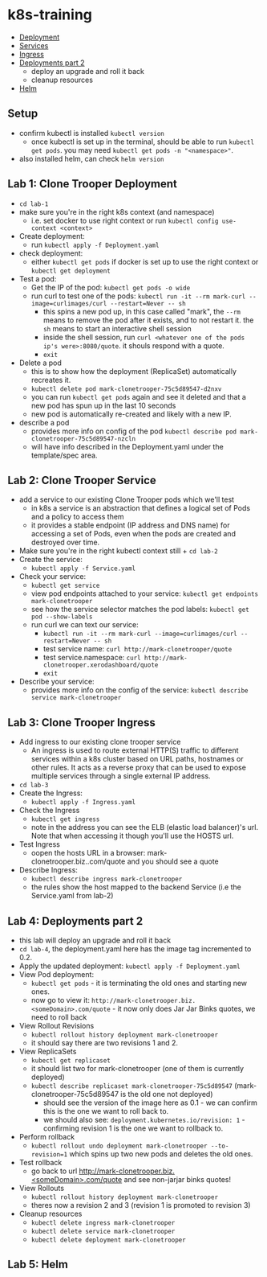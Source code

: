 # k8s-training

- [Deployment](#lab-1-clone-trooper-deployment)
- [Services](#lab-2-clone-trooper-service)
- [Ingress](#lab-3-clone-trooper-ingress)
- [Deployments part 2](#lab-4-deployments-part-2)
  - deploy an upgrade and roll it back
  - cleanup resources
- [Helm](#lab-5-helm)

## Setup
- confirm kubectl is installed `kubectl version` 
  - once kubectl is set up in the terminal, should be able to run `kubectl get pods`. you may need `kubectl get pods -n "<namespace>"`.
- also installed helm, can check `helm version`

## Lab 1: Clone Trooper Deployment
- `cd lab-1`
- make sure you're in the right k8s context (and namespace)
  - i.e. set docker to use right context or run `kubectl config use-context <context>`
- Create deployment: 
  - run `kubectl apply -f Deployment.yaml`
- check deployment:
  - either `kubectl get pods` if docker is set up to use the right context or `kubectl get deployment`
- Test a pod:
  - Get the IP of the pod: `kubectl get pods -o wide`
  - run curl to test one of the pods: `kubectl run -it --rm mark-curl --image=curlimages/curl --restart=Never -- sh`
    - this spins a new pod up, in this case called "mark", the `--rm` means to remove the pod after it exists, and to not restart it. the `sh` means to start an interactive shell session
    - inside the shell session, run `curl <whatever one of the pods ip's were>:8080/quote`. it shouls respond with a quote.
    - `exit`
- Delete a pod
  - this is to show how the deployment (ReplicaSet) automatically recreates it. 
  - `kubectl delete pod mark-clonetrooper-75c5d89547-d2nxv`
  - you can run `kubectl get pods` again and see it deleted and that a new pod has spun up in the last 10 seconds
  - new pod is automatically re-created and likely with a new IP.
- describe a pod 
  - provides more info on config of the pod `kubectl describe pod mark-clonetrooper-75c5d89547-nzcln`
  - will have info described in the Deployment.yaml under the template/spec area. 

## Lab 2: Clone Trooper Service
- add a service to our existing Clone Trooper pods which we'll test
  - in k8s a service is an abstraction that defines a logical set of Pods and a policy to access them
  - it provides a stable endpoint (IP address and DNS name) for accessing a set of Pods, even when the pods are created and destroyed over time.
- Make sure you're in the right kubectl context still + `cd lab-2`
- Create the service:
  - `kubectl apply -f Service.yaml`
- Check your service:
  - `kubectl get service`
  - view pod endpoints attached to your service: `kubectl get endpoints mark-clonetrooper`
  - see how the service selector matches the pod labels: `kubectl get pod --show-labels`
  - run curl we can text our service: 
    - `kubectl run -it --rm mark-curl --image=curlimages/curl --restart=Never -- sh`
    - test service name: `curl http://mark-clonetrooper/quote`
    - test service.namespace: `curl http://mark-clonetrooper.xerodashboard/quote`
    - `exit`
- Describe your service: 
  - provides more info on the config of the service: `kubectl describe service mark-clonetrooper`

## Lab 3: Clone Trooper Ingress
- Add ingress to our existing clone trooper service
  - An ingress is used to route external HTTP(S) traffic to different services within a k8s cluster based on URL paths, hostnames or other rules. It acts as a reverse proxy that can be used to expose multiple services through a single external IP address. 
- `cd lab-3`
- Create the Ingress:
  - `kubectl apply -f Ingress.yaml`
- Check the Ingress
  - `kubectl get ingress`
  - note in the address you can see the ELB (elastic load balancer)'s url. Note that when accessing it though you'll use the HOSTS url.
- Test Ingress 
  - oopen the hosts URL in a browser: mark-clonetrooper.biz.<someDomain>.com/quote and you should see a quote 
- Describe Ingress:
  - `kubectl describe ingress mark-clonetrooper`
  - the rules show the host mapped to the backend Service (i.e the Service.yaml from lab-2)

## Lab 4: Deployments part 2
- this lab will deploy an upgrade and roll it back 
- `cd lab-4`, the deployment.yaml here has the image tag incremented to 0.2. 
- Apply the updated deployment: `kubectl apply -f Deployment.yaml`
- View Pod deployment:
  - `kubectl get pods` - it is terminating the old ones and starting new ones.
  - now go to view it: `http://mark-clonetrooper.biz.<someDomain>.com/quote` - it now only does Jar Jar Binks quotes, we need to roll back
- View Rollout Revisions
  - `kubectl rollout history deployment mark-clonetrooper`
  - it should say there are two revisions 1 and 2.
- View ReplicaSets
  - `kubectl get replicaset`
  - it should list two for mark-clonetrooper (one of them is currently deployed)
  - `kubectl describe replicaset mark-clonetrooper-75c5d89547` (mark-clonetrooper-75c5d89547 is the old one not deployed)
    - should see the version of the image here as 0.1 - we can confirm this is the one we want to roll back to. 
    - we should also see: `deployment.kubernetes.io/revision: 1` - confirming revision 1 is the one we want to rollback to.
- Perform rollback
  - `kubectl rollout undo deployment mark-clonetrooper --to-revision=1` which spins up two new pods and deletes the old ones. 
- Test rollback
  - go back to url http://mark-clonetrooper.biz.<someDomain>.com/quote and see non-jarjar binks quotes!
- View Rollouts
  - `kubectl rollout history deployment mark-clonetrooper`
  - theres now a revision 2 and 3 (revision 1 is promoted to revision 3)
- Cleanup resources
  - `kubectl delete ingress mark-clonetrooper`
  - `kubectl delete service mark-clonetrooper`
  - `kubectl delete deployment mark-clonetrooper`

## Lab 5: Helm